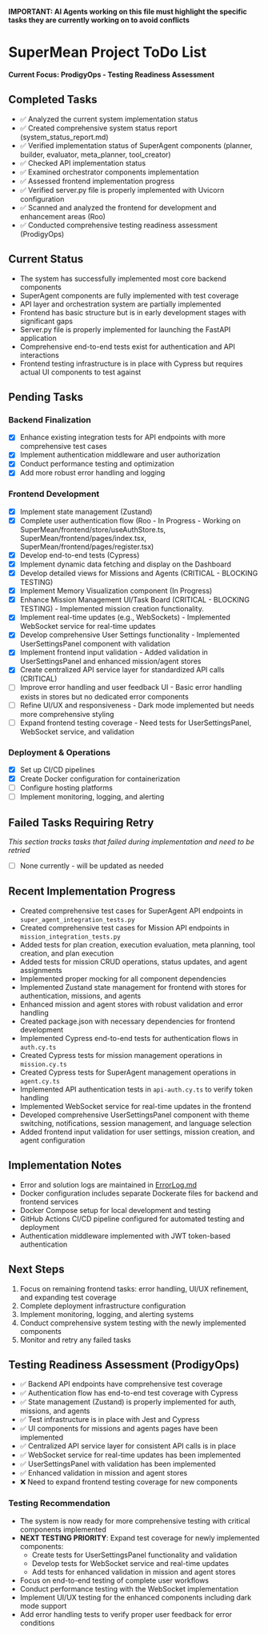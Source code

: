 **IMPORTANT: AI Agents working on this file must highlight the specific tasks they are currently working on to avoid conflicts**

# SuperMean Project ToDo List

**Current Focus: ProdigyOps - Testing Readiness Assessment**

## Completed Tasks
- ✅ Analyzed the current system implementation status
- ✅ Created comprehensive system status report (system_status_report.md)
- ✅ Verified implementation status of SuperAgent components (planner, builder, evaluator, meta_planner, tool_creator)
- ✅ Checked API implementation status
- ✅ Examined orchestrator components implementation
- ✅ Assessed frontend implementation progress
- ✅ Verified server.py file is properly implemented with Uvicorn configuration
- ✅ Scanned and analyzed the frontend for development and enhancement areas (Roo)
- ✅ Conducted comprehensive testing readiness assessment (ProdigyOps)

## Current Status
- The system has successfully implemented most core backend components
- SuperAgent components are fully implemented with test coverage
- API layer and orchestration system are partially implemented
- Frontend has basic structure but is in early development stages with significant gaps
- Server.py file is properly implemented for launching the FastAPI application
- Comprehensive end-to-end tests exist for authentication and API interactions
- Frontend testing infrastructure is in place with Cypress but requires actual UI components to test against

## Pending Tasks

### Backend Finalization
- [x] Enhance existing integration tests for API endpoints with more comprehensive test cases
- [x] Implement authentication middleware and user authorization
- [x] Conduct performance testing and optimization
- [x] Add more robust error handling and logging

### Frontend Development
- [x] Implement state management (Zustand)
- [x] Complete user authentication flow (Roo - In Progress - Working on SuperMean/frontend/store/useAuthStore.ts, SuperMean/frontend/pages/index.tsx, SuperMean/frontend/pages/register.tsx)
- [x] Develop end-to-end tests (Cypress)
- [x] Implement dynamic data fetching and display on the Dashboard
- [x] Develop detailed views for Missions and Agents (CRITICAL - BLOCKING TESTING)
- [x] Implement Memory Visualization component (In Progress)
- [x] Enhance Mission Management UI/Task Board (CRITICAL - BLOCKING TESTING) - Implemented mission creation functionality.
- [x] Implement real-time updates (e.g., WebSockets) - Implemented WebSocket service for real-time updates
- [x] Develop comprehensive User Settings functionality - Implemented UserSettingsPanel component with validation
- [x] Implement frontend input validation - Added validation in UserSettingsPanel and enhanced mission/agent stores
- [x] Create centralized API service layer for standardized API calls (CRITICAL)
- [ ] Improve error handling and user feedback UI - Basic error handling exists in stores but no dedicated error components
- [ ] Refine UI/UX and responsiveness - Dark mode implemented but needs more comprehensive styling
- [ ] Expand frontend testing coverage - Need tests for UserSettingsPanel, WebSocket service, and validation

### Deployment & Operations
- [x] Set up CI/CD pipelines
- [x] Create Docker configuration for containerization
- [ ] Configure hosting platforms
- [ ] Implement monitoring, logging, and alerting

## Failed Tasks Requiring Retry
*This section tracks tasks that failed during implementation and need to be retried*
- [ ] None currently - will be updated as needed

## Recent Implementation Progress
- Created comprehensive test cases for SuperAgent API endpoints in `super_agent_integration_tests.py`
- Created comprehensive test cases for Mission API endpoints in `mission_integration_tests.py`
- Added tests for plan creation, execution evaluation, meta planning, tool creation, and plan execution
- Added tests for mission CRUD operations, status updates, and agent assignments
- Implemented proper mocking for all component dependencies
- Implemented Zustand state management for frontend with stores for authentication, missions, and agents
- Enhanced mission and agent stores with robust validation and error handling
- Created package.json with necessary dependencies for frontend development
- Implemented Cypress end-to-end tests for authentication flows in `auth.cy.ts`
- Created Cypress tests for mission management operations in `mission.cy.ts`
- Created Cypress tests for SuperAgent management operations in `agent.cy.ts`
- Implemented API authentication tests in `api-auth.cy.ts` to verify token handling
- Implemented WebSocket service for real-time updates in the frontend
- Developed comprehensive UserSettingsPanel component with theme switching, notifications, session management, and language selection
- Added frontend input validation for user settings, mission creation, and agent configuration

## Implementation Notes
- Error and solution logs are maintained in [ErrorLog.md](docs/ErrorLog.md)
- Docker configuration includes separate Dockerate files for backend and frontend services
- Docker Compose setup for local development and testing
- GitHub Actions CI/CD pipeline configured for automated testing and deployment
- Authentication middleware implemented with JWT token-based authentication

## Next Steps
1. Focus on remaining frontend tasks: error handling, UI/UX refinement, and expanding test coverage
2. Complete deployment infrastructure configuration
3. Implement monitoring, logging, and alerting systems
4. Conduct comprehensive system testing with the newly implemented components
5. Monitor and retry any failed tasks

## Testing Readiness Assessment (ProdigyOps)
- ✅ Backend API endpoints have comprehensive test coverage
- ✅ Authentication flow has end-to-end test coverage with Cypress
- ✅ State management (Zustand) is properly implemented for auth, missions, and agents
- ✅ Test infrastructure is in place with Jest and Cypress
- ✅ UI components for missions and agents pages have been implemented
- ✅ Centralized API service layer for consistent API calls is in place
- ✅ WebSocket service for real-time updates has been implemented
- ✅ UserSettingsPanel with validation has been implemented
- ✅ Enhanced validation in mission and agent stores
- ❌ Need to expand frontend testing coverage for new components

### Testing Recommendation
- The system is now ready for more comprehensive testing with critical components implemented
- **NEXT TESTING PRIORITY**: Expand test coverage for newly implemented components:
  - Create tests for UserSettingsPanel functionality and validation
  - Develop tests for WebSocket service and real-time updates
  - Add tests for enhanced validation in mission and agent stores
- Focus on end-to-end testing of complete user workflows
- Conduct performance testing with the WebSocket implementation
- Implement UI/UX testing for the enhanced components including dark mode support
- Add error handling tests to verify proper user feedback for error conditions
